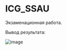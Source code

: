 # ICG_SSAU

Экзаменационная работа.

Вывод результата:

![image](https://github.com/user-attachments/assets/ee1d39fa-04bf-4556-ad53-19861f809205)
